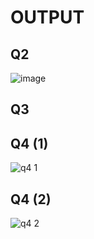 # OUTPUT

## Q2
![image](https://github.com/user-attachments/assets/798eb780-316f-44d1-a3e9-aa58151b5282)

## Q3

## Q4 (1)
![q4 1](https://github.com/user-attachments/assets/5b5285df-0ff3-447f-a37f-47e1c0f79ec1)

## Q4 (2)
![q4 2](https://github.com/user-attachments/assets/9ffb9294-d41e-4865-ba3b-1e2952e90523)

